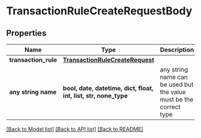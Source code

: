 # TransactionRuleCreateRequestBody


## Properties
Name | Type | Description | Notes
------------ | ------------- | ------------- | -------------
**transaction_rule** | [**TransactionRuleCreateRequest**](TransactionRuleCreateRequest.md) |  | [optional] 
**any string name** | **bool, date, datetime, dict, float, int, list, str, none_type** | any string name can be used but the value must be the correct type | [optional]

[[Back to Model list]](../README.md#documentation-for-models) [[Back to API list]](../README.md#documentation-for-api-endpoints) [[Back to README]](../README.md)



